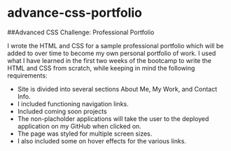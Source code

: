 # advance-css-portfolio
##Advanced CSS Challenge: Professional Portfolio

I wrote the HTML and CSS for a sample professional portfolio which will be added to over time to become my own personal portfolio of work. I used what I have learned in the first two weeks of the bootcamp to write the HTML and CSS from scratch, while keeping in mind the following requirements:

* Site is divided into several sections About Me, My Work, and Contact Info.
* I included functioning navigation links.
* Included coming soon projects 
* The non-placholder applications will take the user to the deployed application on my GitHub when clicked on.
* The page was styled for multiple screen sizes.
* I also included some on hover effects for the various links.
